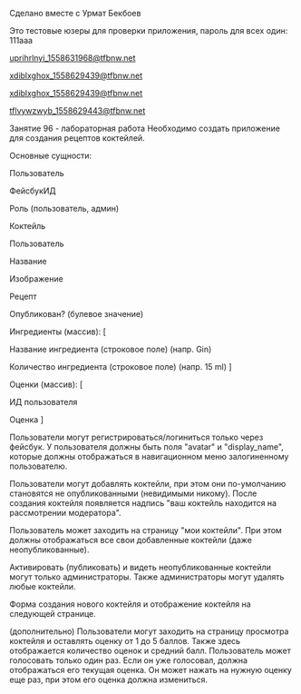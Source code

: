 Сделано вместе с Урмат Бекбоев

Это тестовые юзеры для проверки приложения, пароль для всех один: 111aaa

uprihrlnyi_1558631968@tfbnw.net

xdiblxghox_1558629439@tfbnw.net

xdiblxghox_1558629439@tfbnw.net

tflvywzwyb_1558629443@tfbnw.net



Занятие 96 - лабораторная работа
Необходимо создать приложение для создания рецептов коктейлей.

 

Основные сущности:

Пользователь

ФейсбукИД

Роль (пользователь, админ)

Коктейль

Пользователь

Название

Изображение

Рецепт

Опубликован? (булевое значение)

Ингредиенты (массив): [

Название ингредиента (строковое поле) (напр. Gin)

Количество ингредиента (строковое поле) (напр. 15 ml)
]

Оценки (массив): [

ИД пользователя

Оценка
]

 

Пользователи могут регистрироваться/логиниться только через фейсбук. У пользователя должны быть поля "avatar" и "display_name", которые должны отображаться в навигационном меню залогиненному пользователю.

 

Пользователи могут добавлять коктейли, при этом они по-умолчанию становятся не опубликованными (невидимыми никому). После создания коктейля появляется надпись "ваш коктейль находится на рассмотрении модератора".

 

Пользователь может заходить на страницу "мои коктейли". При этом должны отображаться все свои добавленные коктейли (даже неопубликованные).

 

Активировать (публиковать) и видеть неопубликованные коктейли могут только администраторы. Также администраторы могут удалять любые коктейли.

 

Форма создания нового коктейля и отображение коктейля на следующей странице.

 

(дополнительно) Пользователи могут заходить на страницу просмотра коктейля и оставлять оценку от 1 до 5 баллов. Также здесь отображается количество оценок и средний балл. Пользователь может голосовать только один раз. Если он уже голосовал, должна отображаться его текущая оценка. Он может нажать на нужную оценку еще раз, при этом его оценка должна измениться.

